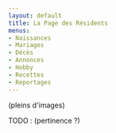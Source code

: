 ```yaml
---
layout: default
title: La Page des Résidents
menus:
- Naissances
- Mariages
- Décès
- Annonces
- Hobby
- Recettes
- Reportages
---
```


(pleins d'images)

TODO : (pertinence ?)
